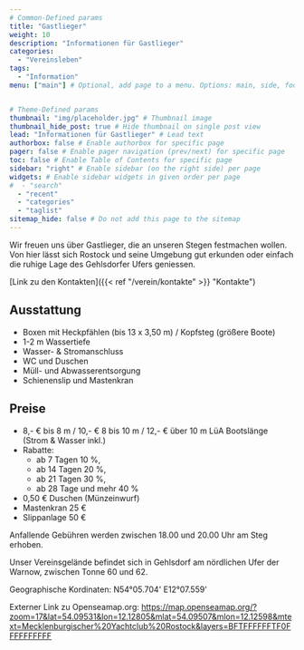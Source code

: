 ```yaml
---
# Common-Defined params
title: "Gastlieger"
weight: 10
description: "Informationen für Gastlieger"
categories:
  - "Vereinsleben"
tags:
  - "Information"
menu: ["main"] # Optional, add page to a menu. Options: main, side, footer


# Theme-Defined params
thumbnail: "img/placeholder.jpg" # Thumbnail image
thumbnail_hide_post: true # Hide thumbnail on single post view
lead: "Informationen für Gastlieger" # Lead text
authorbox: false # Enable authorbox for specific page
pager: false # Enable pager navigation (prev/next) for specific page
toc: false # Enable Table of Contents for specific page
sidebar: "right" # Enable sidebar (on the right side) per page
widgets: # Enable sidebar widgets in given order per page
#  - "search"
  - "recent"
  - "categories"
  - "taglist"
sitemap_hide: false # Do not add this page to the sitemap
---
```


Wir freuen uns über Gastlieger, die an unseren Stegen festmachen wollen. Von hier lässt sich Rostock und seine Umgebung gut erkunden oder einfach die ruhige Lage des Gehlsdorfer Ufers geniessen.

<!--more--> 

[Link zu den Kontakten]({{< ref "/verein/kontakte" >}} "Kontakte")

## Ausstattung

- Boxen mit Heckpfählen (bis 13 x 3,50 m) / Kopfsteg (größere Boote)
- 1-2 m Wassertiefe
- Wasser- & Stromanschluss
- WC und Duschen
- Müll- und Abwasserentsorgung
- Schienenslip und Mastenkran

## Preise

-  8,- € bis 8 m / 10,- € 8 bis 10 m / 12,- € über 10 m LüA Bootslänge (Strom & Wasser inkl.)
-  Rabatte: 
    - ab 7 Tagen 10 %, 
    - ab 14 Tagen 20 %, 
    - ab 21 Tagen 30 %, 
    - ab 28 Tage und mehr 40 %
-  0,50 € Duschen (Münzeinwurf)
-  Mastenkran 25 €
-  Slippanlage 50 €

Anfallende Gebühren werden zwischen 18.00 und 20.00 Uhr am Steg erhoben. 

Unser Vereinsgelände befindet sich in Gehlsdorf am nördlichen Ufer der Warnow, zwischen Tonne 60 und 62.

Geographische Kordinaten: N54°05.704' E12°07.559'

Externer Link zu Openseamap.org: https://map.openseamap.org/?zoom=17&lat=54.09531&lon=12.12805&mlat=54.09507&mlon=12.12598&mtext=Mecklenburgischer%20Yachtclub%20Rostock&layers=BFTFFFFFFTF0FFFFFFFFFF
